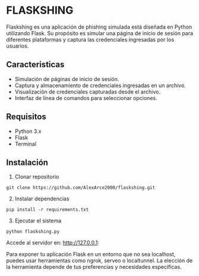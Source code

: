# FLASKSHING
Flaskshing es una aplicación de phishing simulada está diseñada en Python utilizando Flask. Su propósito es simular una página de inicio de sesión para diferentes plataformas y captura las credenciales ingresadas por los usuarios.

## Caracteristicas
* Simulación de páginas de inicio de sesión.
* Captura y almacenamiento de credenciales ingresadas en un archivo.
* Visualización de credenciales capturadas desde el archivo.
* Interfaz de línea de comandos para seleccionar opciones.

## Requisitos
* Python 3.x
* Flask
* Terminal

## Instalación
1. Clonar repositorio
````
git clone https://github.com/AlexArce2000/flaskshing.git
````
2. Instalar dependencias
````
pip install -r requirements.txt
````
3. Ejecutar el sistema
````
python flaskshing.py
````
Accede al servidor en: http://127.0.0.1:

Para exponer tu aplicación Flask en un entorno que no sea localhost, puedes usar herramientas como ngrok, serveo o localtunnel. La elección de la herramienta depende de tus preferencias y necesidades específicas.